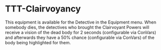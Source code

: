 # TTT-Clairvoyancy
This equipment is available for the Detective in the Equipment menu. When somebody dies, the detectives who brought the Clairvoyant Powers will receive a vision of the dead body for 2 seconds (configurable via ConVars) and afterwards they have a 50% chance (configurable via ConVars) of the body being highlighted for them.
